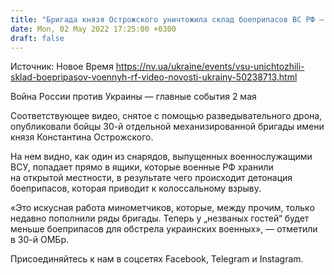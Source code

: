 ```yaml
---
title: "Бригада князя Острожского уничтожила склад боеприпасов ВС РФ — видео"
date: Mon, 02 May 2022 17:25:00 +0300
draft: false
---
```

Источник: Новое Время https://nv.ua/ukraine/events/vsu-unichtozhili-sklad-boepripasov-voennyh-rf-video-novosti-ukrainy-50238713.html


Война России против Украины — главные события 2 мая

Соответствующее видео, снятое с помощью разведывательного дрона, опубликовали бойцы 30-й отдельной механизированной бригады имени князя Константина Острожского.

На нем видно, как один из снарядов, выпущенных военнослужащими ВСУ, попадает прямо в ящики, которые военные РФ хранили на открытой местности, в результате чего происходит детонация боеприпасов, которая приводит к колоссальному взрыву.

«Это искусная работа минометчиков, которые, между прочим, только недавно пополнили ряды бригады. Теперь у „незваных гостей“ будет меньше боеприпасов для обстрела украинских военных», — отметили в 30-й ОМБр.

Присоединяйтесь к нам в соцсетях Facebook, Telegram и Instagram.
